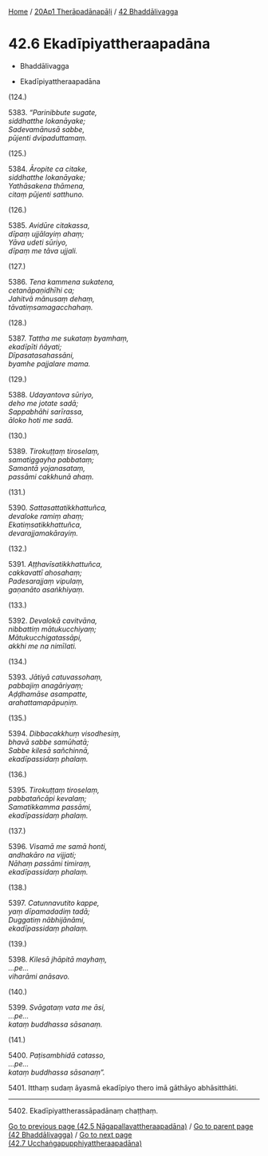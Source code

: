 
[Home](/) / [20Ap1 Therāpadānapāḷi](...md) / [42 Bhaddālivagga](../20Ap1/42.md)

# 42.6 Ekadīpiyattheraapadāna

* Bhaddālivagga

* Ekadīpiyattheraapadāna

(124.)

5383\. _“Parinibbute sugate,_  
_siddhatthe lokanāyake;_  
_Sadevamānusā sabbe,_  
_pūjenti dvipaduttamaṃ._  


(125.)

5384\. _Āropite ca citake,_  
_siddhatthe lokanāyake;_  
_Yathāsakena thāmena,_  
_citaṃ pūjenti satthuno._  


(126.)

5385\. _Avidūre citakassa,_  
_dīpaṃ ujjālayiṃ ahaṃ;_  
_Yāva udeti sūriyo,_  
_dīpaṃ me tāva ujjali._  


(127.)

5386\. _Tena kammena sukatena,_  
_cetanāpaṇidhīhi ca;_  
_Jahitvā mānusaṃ dehaṃ,_  
_tāvatiṃsamagacchahaṃ._  


(128.)

5387\. _Tattha me sukataṃ byamhaṃ,_  
_ekadīpīti ñāyati;_  
_Dīpasatasahassāni,_  
_byamhe pajjalare mama._  


(129.)

5388\. _Udayantova sūriyo,_  
_deho me jotate sadā;_  
_Sappabhāhi sarīrassa,_  
_āloko hoti me sadā._  


(130.)

5389\. _Tirokuṭṭaṃ tiroselaṃ,_  
_samatiggayha pabbataṃ;_  
_Samantā yojanasataṃ,_  
_passāmi cakkhunā ahaṃ._  


(131.)

5390\. _Sattasattatikkhattuñca,_  
_devaloke ramiṃ ahaṃ;_  
_Ekatiṃsatikkhattuñca,_  
_devarajjamakārayiṃ._  


(132.)

5391\. _Aṭṭhavīsatikkhattuñca,_  
_cakkavattī ahosahaṃ;_  
_Padesarajjaṃ vipulaṃ,_  
_gaṇanāto asaṅkhiyaṃ._  


(133.)

5392\. _Devalokā cavitvāna,_  
_nibbattiṃ mātukucchiyaṃ;_  
_Mātukucchigatassāpi,_  
_akkhi me na nimīlati._  


(134.)

5393\. _Jātiyā catuvassohaṃ,_  
_pabbajiṃ anagāriyaṃ;_  
_Aḍḍhamāse asampatte,_  
_arahattamapāpuṇiṃ._  


(135.)

5394\. _Dibbacakkhuṃ visodhesiṃ,_  
_bhavā sabbe samūhatā;_  
_Sabbe kilesā sañchinnā,_  
_ekadīpassidaṃ phalaṃ._  


(136.)

5395\. _Tirokuṭṭaṃ tiroselaṃ,_  
_pabbatañcāpi kevalaṃ;_  
_Samatikkamma passāmi,_  
_ekadīpassidaṃ phalaṃ._  


(137.)

5396\. _Visamā me samā honti,_  
_andhakāro na vijjati;_  
_Nāhaṃ passāmi timiraṃ,_  
_ekadīpassidaṃ phalaṃ._  


(138.)

5397\. _Catunnavutito kappe,_  
_yaṃ dīpamadadiṃ tadā;_  
_Duggatiṃ nābhijānāmi,_  
_ekadīpassidaṃ phalaṃ._  


(139.)

5398\. _Kilesā jhāpitā mayhaṃ,_  
_…pe…_  
_viharāmi anāsavo._  


(140.)

5399\. _Svāgataṃ vata me āsi,_  
_…pe…_  
_kataṃ buddhassa sāsanaṃ._  


(141.)

5400\. _Paṭisambhidā catasso,_  
_…pe…_  
_kataṃ buddhassa sāsanaṃ”._  


5401\. Itthaṃ sudaṃ āyasmā ekadīpiyo thero imā gāthāyo abhāsitthāti.

---

5402\. Ekadīpiyattherassāpadānaṃ chaṭṭhaṃ.



[Go to previous page (42.5 Nāgapallavattheraapadāna)](42.5.md) / [Go to parent page (42 Bhaddālivagga)](../20Ap1/42.md) / [Go to next page (42.7 Ucchaṅgapupphiyattheraapadāna)](42.7.md)


